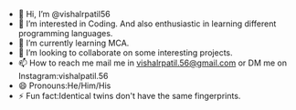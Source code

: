 - 👋 Hi, I’m @vishalrpatil56
- 👀 I’m interested in Coding. And also enthusiastic in learning different programming languages.
- 🌱 I’m currently learning MCA.
- 💞️ I’m looking to collaborate on some interesting projects.
- 📫 How to reach me mail me in vishalrpatil.56@gmail.com or DM me on Instagram:vishalpatil.56
- 😄 Pronouns:He/Him/His
- ⚡ Fun fact:Identical twins don't have the same fingerprints.

<!---
vishalrpatil56/vishalrpatil56 is a ✨ special ✨ repository because its `README.md` (this file) appears on your GitHub profile.
You can click the Preview link to take a look at your changes.
--->
